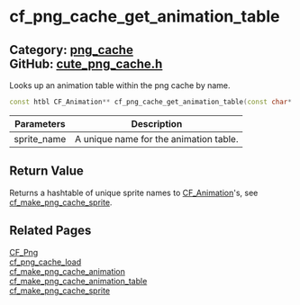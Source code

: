 [](../header.md ':include')

# cf_png_cache_get_animation_table

Category: [png_cache](/api_reference?id=png_cache)  
GitHub: [cute_png_cache.h](https://github.com/RandyGaul/cute_framework/blob/master/include/cute_png_cache.h)  
---

Looks up an animation table within the png cache by name.

```cpp
const htbl CF_Animation** cf_png_cache_get_animation_table(const char* sprite_name);
```

Parameters | Description
--- | ---
sprite_name | A unique name for the animation table.

## Return Value

Returns a hashtable of unique sprite names to [CF_Animation](/sprite/cf_animation.md)'s, see [cf_make_png_cache_sprite](/png_cache/cf_make_png_cache_sprite.md).

## Related Pages

[CF_Png](/png_cache/cf_png.md)  
[cf_png_cache_load](/png_cache/cf_png_cache_load.md)  
[cf_make_png_cache_animation](/png_cache/cf_make_png_cache_animation.md)  
[cf_make_png_cache_animation_table](/png_cache/cf_make_png_cache_animation_table.md)  
[cf_make_png_cache_sprite](/png_cache/cf_make_png_cache_sprite.md)  
